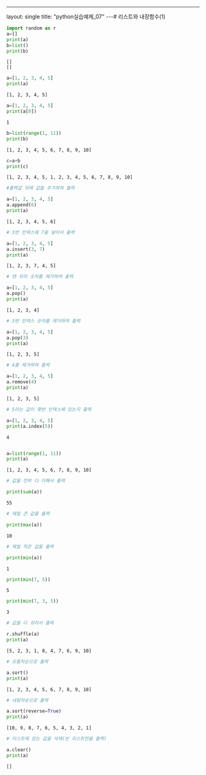 ---
layout: single
title:  "python실습예제_07"
---# 리스트와 내장함수(1)


```python
import random as r
a=[]
print(a)
b=list()
print(b)
```

    []
    []
    


```python
a=[1, 2, 3, 4, 5]
print(a)
```

    [1, 2, 3, 4, 5]
    


```python
a=[1, 2, 3, 4, 5]
print(a[0])
```

    1
    


```python
b=list(range(1, 11))
print(b)
```

    [1, 2, 3, 4, 5, 6, 7, 8, 9, 10]
    


```python
c=a+b
print(c)
```

    [1, 2, 3, 4, 5, 1, 2, 3, 4, 5, 6, 7, 8, 9, 10]
    


```python
#출력값 뒤에 값을 추가하여 출력
```


```python
a=[1, 2, 3, 4, 5]
a.append(6)
print(a)
```

    [1, 2, 3, 4, 5, 6]
    


```python
# 3번 인덱스에 7을 넣어서 출력
```


```python
a=[1, 2, 3, 4, 5]
a.insert(3, 7)
print(a)
```

    [1, 2, 3, 7, 4, 5]
    


```python
# 맨 뒤의 숫자를 제거하여 출력
```


```python
a=[1, 2, 3, 4, 5]
a.pop()
print(a)
```

    [1, 2, 3, 4]
    


```python
# 3번 인덱스 숫자를 제거하여 출력
```


```python
a=[1, 2, 3, 4, 5]
a.pop(3)
print(a)
```

    [1, 2, 3, 5]
    


```python
# 4를 제거하여 출력
```


```python
a=[1, 2, 3, 4, 5]
a.remove(4)
print(a)
```

    [1, 2, 3, 5]
    


```python
# 5라는 값이 몇번 인덱스에 있는지 출력
```


```python
a=[1, 2, 3, 4, 5]
print(a.index(5))
```

    4
    


```python

```


```python
a=list(range(1, 11))
print(a)
```

    [1, 2, 3, 4, 5, 6, 7, 8, 9, 10]
    


```python
# 값을 전부 다 더해서 출력
```


```python
print(sum(a))
```

    55
    


```python
# 제일 큰 값을 출력
```


```python
print(max(a))
```

    10
    


```python
# 제일 작은 값을 출력
```


```python
print(min(a))
```

    1
    


```python
print(min(7, 5))
```

    5
    


```python
print(min(7, 3, 5))
```

    3
    


```python
# 값을 다 섞어서 출력
```


```python
r.shuffle(a)
print(a)
```

    [5, 2, 3, 1, 8, 4, 7, 6, 9, 10]
    


```python
# 오름차순으로 출력
```


```python
a.sort()
print(a)
```

    [1, 2, 3, 4, 5, 6, 7, 8, 9, 10]
    


```python
# 내림차순으로 출력
```


```python
a.sort(reverse=True)
print(a)
```

    [10, 9, 8, 7, 6, 5, 4, 3, 2, 1]
    


```python
# 리스트에 있는 값을 삭제(빈 리스트만을 출력)
```


```python
a.clear()
print(a)
```

    []
    
